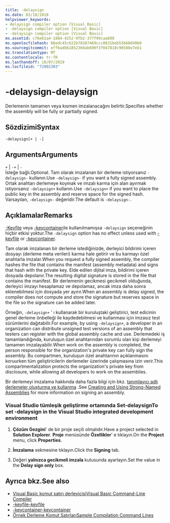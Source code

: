 ```yaml
---
title: -delaysign
ms.date: 03/10/2018
helpviewer_keywords:
- delaysign compiler option [Visual Basic]
- -delaysign compiler option [Visual Basic]
- -delaysign compiler option [Visual Basic]
ms.assetid: c76e61a4-1884-4252-9fb2-377f99caa690
ms.openlocfilehash: 66edc45c622b78187469ccc0631beb53b68049b0
ms.sourcegitcommit: eff6adb61852369ab690f3f047818c90580e7eb1
ms.translationtype: MT
ms.contentlocale: tr-TR
ms.lasthandoff: 10/07/2019
ms.locfileid: "72002303"
---
```

# <a name="-delaysign"></a><span data-ttu-id="5f899-102">-delaysign</span><span class="sxs-lookup"><span data-stu-id="5f899-102">-delaysign</span></span>
<span data-ttu-id="5f899-103">Derlemenin tamamen veya kısmen imzalanacağını belirtir.</span><span class="sxs-lookup"><span data-stu-id="5f899-103">Specifies whether the assembly will be fully or partially signed.</span></span>  
  
## <a name="syntax"></a><span data-ttu-id="5f899-104">Sözdizimi</span><span class="sxs-lookup"><span data-stu-id="5f899-104">Syntax</span></span>  
  
```console  
-delaysign[+ | -]  
```  
  
## <a name="arguments"></a><span data-ttu-id="5f899-105">Arguments</span><span class="sxs-lookup"><span data-stu-id="5f899-105">Arguments</span></span>  
 <span data-ttu-id="5f899-106">`+` &#124; `-`</span><span class="sxs-lookup"><span data-stu-id="5f899-106">`+` &#124; `-`</span></span>  
 <span data-ttu-id="5f899-107">İsteğe bağlı.</span><span class="sxs-lookup"><span data-stu-id="5f899-107">Optional.</span></span> <span data-ttu-id="5f899-108">Tam olarak imzalanan bir derleme istiyorsanız `-delaysign-` kullanın.</span><span class="sxs-lookup"><span data-stu-id="5f899-108">Use `-delaysign-` if you want a fully signed assembly.</span></span> <span data-ttu-id="5f899-109">Ortak anahtarı derlemeye koymak ve imzalı karma için alan ayırmak istiyorsanız `-delaysign+` kullanın.</span><span class="sxs-lookup"><span data-stu-id="5f899-109">Use `-delaysign+` if you want to place the public key in the assembly and reserve space for the signed hash.</span></span> <span data-ttu-id="5f899-110">Varsayılan, `-delaysign-` değeridir.</span><span class="sxs-lookup"><span data-stu-id="5f899-110">The default is `-delaysign-`.</span></span>  
  
## <a name="remarks"></a><span data-ttu-id="5f899-111">Açıklamalar</span><span class="sxs-lookup"><span data-stu-id="5f899-111">Remarks</span></span>  
 <span data-ttu-id="5f899-112">[-Keyfile](../../../visual-basic/reference/command-line-compiler/keyfile.md) veya [-keycontainer](../../../visual-basic/reference/command-line-compiler/keycontainer.md)ile kullanılmamışsa `-delaysign` seçeneğinin hiçbir etkisi yoktur.</span><span class="sxs-lookup"><span data-stu-id="5f899-112">The `-delaysign` option has no effect unless used with [-keyfile](../../../visual-basic/reference/command-line-compiler/keyfile.md) or [-keycontainer](../../../visual-basic/reference/command-line-compiler/keycontainer.md).</span></span>  
  
 <span data-ttu-id="5f899-113">Tam olarak imzalanan bir derleme istediğinizde, derleyici bildirimi içeren dosyayı (derleme meta verileri) karma hale getirir ve bu karmayı özel anahtarla imzalar.</span><span class="sxs-lookup"><span data-stu-id="5f899-113">When you request a fully signed assembly, the compiler hashes the file that contains the manifest (assembly metadata) and signs that hash with the private key.</span></span> <span data-ttu-id="5f899-114">Elde edilen dijital imza, bildirimi içeren dosyada depolanır.</span><span class="sxs-lookup"><span data-stu-id="5f899-114">The resulting digital signature is stored in the file that contains the manifest.</span></span> <span data-ttu-id="5f899-115">Bir derlemenin gecikmesi gecikmeli olduğunda, derleyici imzayı hesaplamaz ve depolamaz, ancak imza daha sonra eklenebilmesi için dosyada yer ayırır.</span><span class="sxs-lookup"><span data-stu-id="5f899-115">When an assembly is delay signed, the compiler does not compute and store the signature but reserves space in the file so the signature can be added later.</span></span>  
  
 <span data-ttu-id="5f899-116">Örneğin, `-delaysign+` ' ı kullanarak bir kuruluştaki geliştirici, test edicinin genel derleme önbelleği ile kaydedebilmesi ve kullanması için imzasız test sürümlerini dağıtabilir.</span><span class="sxs-lookup"><span data-stu-id="5f899-116">For example, by using `-delaysign+`, a developer in an organization can distribute unsigned test versions of an assembly that testers can register with the global assembly cache and use.</span></span> <span data-ttu-id="5f899-117">Derlemedeki iş tamamlandığında, kuruluşun özel anahtarından sorumlu olan kişi derlemeyi tamamen imzalayabilir.</span><span class="sxs-lookup"><span data-stu-id="5f899-117">When work on the assembly is completed, the person responsible for the organization's private key can fully sign the assembly.</span></span> <span data-ttu-id="5f899-118">Bu compartmen, kuruluşun özel anahtarının açıklanmasını koruurken tüm geliştiricilerin derlemeler üzerinde çalışmasına izin verir.</span><span class="sxs-lookup"><span data-stu-id="5f899-118">This compartmentalization protects the organization's private key from disclosure, while allowing all developers to work on the assemblies.</span></span>  
  
 <span data-ttu-id="5f899-119">Bir derlemeyi imzalama hakkında daha fazla bilgi için bkz. [tanımlayıcı adlı derlemeler oluşturma ve kullanma](../../../standard/assembly/create-use-strong-named.md) .</span><span class="sxs-lookup"><span data-stu-id="5f899-119">See [Creating and Using Strong-Named Assemblies](../../../standard/assembly/create-use-strong-named.md) for more information on signing an assembly.</span></span>  
  
### <a name="to-set--delaysign-in-the-visual-studio-integrated-development-environment"></a><span data-ttu-id="5f899-120">Visual Studio tümleşik geliştirme ortamında Set-delaysign</span><span class="sxs-lookup"><span data-stu-id="5f899-120">To set -delaysign in the Visual Studio integrated development environment</span></span>  
  
1. <span data-ttu-id="5f899-121">**Çözüm Gezgini**' de bir proje seçili olmalıdır.</span><span class="sxs-lookup"><span data-stu-id="5f899-121">Have a project selected in **Solution Explorer**.</span></span> <span data-ttu-id="5f899-122">**Proje** menüsünde **Özellikler**' e tıklayın.</span><span class="sxs-lookup"><span data-stu-id="5f899-122">On the **Project** menu, click **Properties**.</span></span>   
  
2. <span data-ttu-id="5f899-123">**İmzalama** sekmesine tıklayın.</span><span class="sxs-lookup"><span data-stu-id="5f899-123">Click the **Signing** tab.</span></span>  
  
3. <span data-ttu-id="5f899-124">Değeri **yalnızca gecikmeli imzala** kutusunda ayarlayın.</span><span class="sxs-lookup"><span data-stu-id="5f899-124">Set the value in the **Delay sign only** box.</span></span>  
  
## <a name="see-also"></a><span data-ttu-id="5f899-125">Ayrıca bkz.</span><span class="sxs-lookup"><span data-stu-id="5f899-125">See also</span></span>

- [<span data-ttu-id="5f899-126">Visual Basic komut satırı derleyicisi</span><span class="sxs-lookup"><span data-stu-id="5f899-126">Visual Basic Command-Line Compiler</span></span>](../../../visual-basic/reference/command-line-compiler/index.md)
- [<span data-ttu-id="5f899-127">-keyfile</span><span class="sxs-lookup"><span data-stu-id="5f899-127">-keyfile</span></span>](../../../visual-basic/reference/command-line-compiler/keyfile.md)
- [<span data-ttu-id="5f899-128">-keycontainer</span><span class="sxs-lookup"><span data-stu-id="5f899-128">-keycontainer</span></span>](../../../visual-basic/reference/command-line-compiler/keycontainer.md)
- [<span data-ttu-id="5f899-129">Örnek Derleme Komut Satırları</span><span class="sxs-lookup"><span data-stu-id="5f899-129">Sample Compilation Command Lines</span></span>](../../../visual-basic/reference/command-line-compiler/sample-compilation-command-lines.md)
